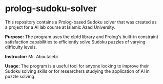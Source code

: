 # prolog-sudoku-solver
This repository contains a Prolog-based Sudoku solver that was created as a project for a AI lab course at Islamic Azad University.

**Purpose:** The program uses the clpfd library and Prolog's built-in constraint satisfaction capabilities to efficiently solve Sudoku puzzles of varying difficulty levels.

**Instructor:** Mr. Aboutalebi

**Usage:** The program is a useful tool for anyone looking to improve their Sudoku solving skills or for researchers studying the application of AI in puzzle solving.
